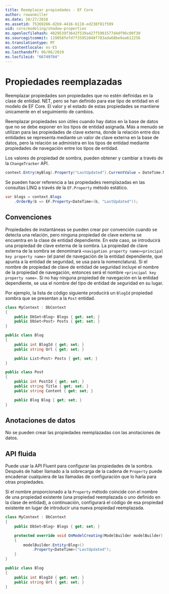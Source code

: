 ```yaml
---
title: Reemplazar propiedades - EF Core
author: rowanmiller
ms.date: 10/27/2016
ms.assetid: 75369266-d2b9-4416-b118-ed238f81f599
uid: core/modeling/shadow-properties
ms.openlocfilehash: 4029539f3642f539a427f5901577d4df96c00f30
ms.sourcegitcommit: 119058fefd7f35952048f783ada68be9aa612256
ms.translationtype: MT
ms.contentlocale: es-ES
ms.lasthandoff: 06/06/2019
ms.locfileid: "66749704"
---
```

# <a name="shadow-properties"></a>Propiedades reemplazadas

Reemplazar propiedades son propiedades que no estén definidas en la clase de entidad. NET, pero se han definido para ese tipo de entidad en el modelo de EF Core. El valor y el estado de estas propiedades se mantiene únicamente en el seguimiento de cambios.

Reemplazar propiedades son útiles cuando hay datos en la base de datos que no se debe exponer en los tipos de entidad asignada. Más a menudo se utilizan para las propiedades de clave externa, donde la relación entre dos entidades se representa mediante un valor de clave externa en la base de datos, pero la relación se administra en los tipos de entidad mediante propiedades de navegación entre los tipos de entidad.

Los valores de propiedad de sombra, pueden obtener y cambiar a través de la `ChangeTracker` API.

``` csharp
context.Entry(myBlog).Property("LastUpdated").CurrentValue = DateTime.Now;
```

Se pueden hacer referencia a las propiedades reemplazadas en las consultas LINQ a través de la `EF.Property` método estático.

``` csharp
var blogs = context.Blogs
    .OrderBy(b => EF.Property<DateTime>(b, "LastUpdated"));
```

## <a name="conventions"></a>Convenciones

Propiedades de instantáneas se pueden crear por convención cuando se detecta una relación, pero ninguna propiedad de clave externa se encuentra en la clase de entidad dependiente. En este caso, se introducirá una propiedad de clave externa de la sombra. La propiedad de clave externa de la sombra se denominará `<navigation property name><principal key property name>` (el panel de navegación de la entidad dependiente, que apunta a la entidad de seguridad, se usa para la nomenclatura). Si el nombre de propiedad de clave de entidad de seguridad incluye el nombre de la propiedad de navegación, entonces será el nombre `<principal key property name>`. Si no hay ninguna propiedad de navegación en la entidad dependiente, se usa el nombre del tipo de entidad de seguridad en su lugar.

Por ejemplo, la lista de código siguiente producirá un `BlogId` propiedad sombra que se presentan a la `Post` entidad.

<!-- [!code-csharp[Main](samples/core/Modeling/Conventions/Samples/ShadowForeignKey.cs)] -->
``` csharp
class MyContext : DbContext
{
    public DbSet<Blog> Blogs { get; set; }
    public DbSet<Post> Posts { get; set; }
}

public class Blog
{
    public int BlogId { get; set; }
    public string Url { get; set; }

    public List<Post> Posts { get; set; }
}

public class Post
{
    public int PostId { get; set; }
    public string Title { get; set; }
    public string Content { get; set; }

    public Blog Blog { get; set; }
}
```

## <a name="data-annotations"></a>Anotaciones de datos

No se pueden crear las propiedades reemplazadas con las anotaciones de datos.

## <a name="fluent-api"></a>API fluida

Puede usar la API Fluent para configurar las propiedades de la sombra. Después de haber llamado a la sobrecarga de la cadena de `Property` puede encadenar cualquiera de las llamadas de configuración que lo haría para otras propiedades.

Si el nombre proporcionado a la `Property` método coincide con el nombre de una propiedad existente (una propiedad reemplazada o uno definido en la clase de entidad), a continuación, configurará el código de esa propiedad existente en lugar de introducir una nueva propiedad reemplazada.

<!-- [!code-csharp[Main](samples/core/Modeling/FluentAPI/Samples/ShadowProperty.cs?highlight=7,8)] -->
``` csharp
class MyContext : DbContext
{
    public DbSet<Blog> Blogs { get; set; }

    protected override void OnModelCreating(ModelBuilder modelBuilder)
    {
        modelBuilder.Entity<Blog>()
            .Property<DateTime>("LastUpdated");
    }
}

public class Blog
{
    public int BlogId { get; set; }
    public string Url { get; set; }
}
```
